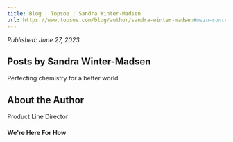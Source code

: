 ```yaml
---
title: Blog | Topsoe | Sandra Winter-Madsen
url: https://www.topsoe.com/blog/author/sandra-winter-madsen#main-content
---
```


*Published: June 27, 2023*

## Posts by Sandra Winter-Madsen

Perfecting chemistry for a better world

## About the Author

Product Line Director

#### We're Here For How